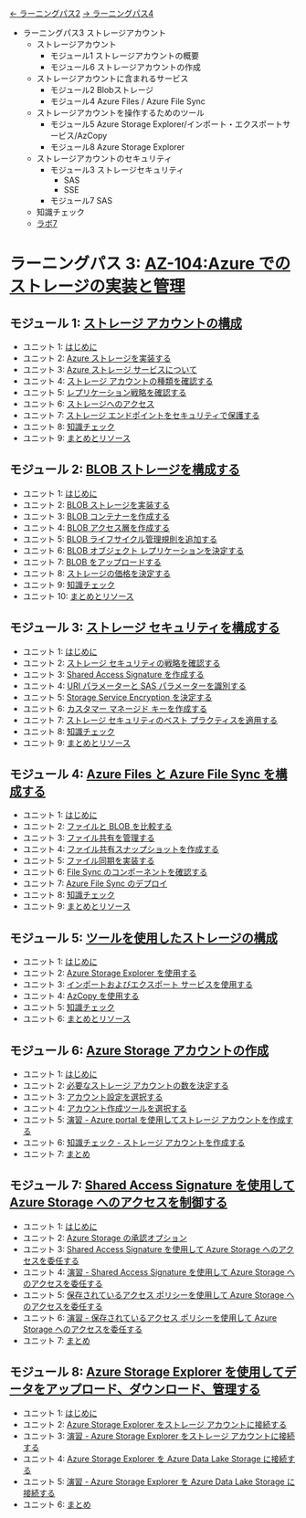 [← ラーニングパス2](lp2.md)
[→ ラーニングパス4](lp4.md)

- ラーニングパス3 ストレージアカウント
  - ストレージアカウント
    - モジュール1 ストレージアカウントの概要
    - モジュール6 ストレージアカウントの作成
  - ストレージアカウントに含まれるサービス
    - モジュール2 Blobストレージ
    - モジュール4 Azure Files / Azure File Sync
  - ストレージアカウントを操作するためのツール
    - モジュール5 Azure Storage Explorer/インポート・エクスポートサービス/AzCopy
    - モジュール8 Azure Storage Explorer
  - ストレージアカウントのセキュリティ
    - モジュール3 ストレージセキュリティ
      - SAS
      - SSE
    - モジュール7 SAS
  - 知識チェック
  - [ラボ7](https://github.com/MicrosoftLearning/AZ-104-MicrosoftAzureAdministrator.ja-jp/blob/main/Instructions/Labs/LAB_07-Manage_Azure_Storage.md)

# ラーニングパス 3: [AZ-104:Azure でのストレージの実装と管理](https://docs.microsoft.com/ja-jp/learn/paths/az-104-manage-storage/)
## モジュール 1: [ストレージ アカウントの構成](https://docs.microsoft.com/ja-jp/learn/modules/configure-storage-accounts/)
- ユニット 1: [はじめに](https://docs.microsoft.com/ja-jp/learn/modules/configure-storage-accounts/1-introduction)
- ユニット 2: [Azure ストレージを実装する](https://docs.microsoft.com/ja-jp/learn/modules/configure-storage-accounts/2-implement-azure-storage)
- ユニット 3: [Azure ストレージ サービスについて](https://docs.microsoft.com/ja-jp/learn/modules/configure-storage-accounts/3-explore-azure-storage-services)
- ユニット 4: [ストレージ アカウントの種類を確認する](https://docs.microsoft.com/ja-jp/learn/modules/configure-storage-accounts/4-determine-storage-account-kinds)
- ユニット 5: [レプリケーション戦略を確認する](https://docs.microsoft.com/ja-jp/learn/modules/configure-storage-accounts/5-determine-replication-strategies)
- ユニット 6: [ストレージへのアクセス](https://docs.microsoft.com/ja-jp/learn/modules/configure-storage-accounts/6-access-storage)
- ユニット 7: [ストレージ エンドポイントをセキュリティで保護する](https://docs.microsoft.com/ja-jp/learn/modules/configure-storage-accounts/7-secure-storage-endpoints)
- ユニット 8: [知識チェック](https://docs.microsoft.com/ja-jp/learn/modules/configure-storage-accounts/8-knowledge-check)
- ユニット 9: [まとめとリソース](https://docs.microsoft.com/ja-jp/learn/modules/configure-storage-accounts/9-summary-resources)
## モジュール 2: [BLOB ストレージを構成する](https://docs.microsoft.com/ja-jp/learn/modules/configure-blob-storage/)
- ユニット 1: [はじめに](https://docs.microsoft.com/ja-jp/learn/modules/configure-blob-storage/1-introduction)
- ユニット 2: [BLOB ストレージを実装する](https://docs.microsoft.com/ja-jp/learn/modules/configure-blob-storage/2-implement)
- ユニット 3: [BLOB コンテナーを作成する](https://docs.microsoft.com/ja-jp/learn/modules/configure-blob-storage/3-create-blob-containers)
- ユニット 4: [BLOB アクセス層を作成する](https://docs.microsoft.com/ja-jp/learn/modules/configure-blob-storage/4-create-blob-access-tiers)
- ユニット 5: [BLOB ライフサイクル管理規則を追加する](https://docs.microsoft.com/ja-jp/learn/modules/configure-blob-storage/5-add-blob-lifecycle-management-rules)
- ユニット 6: [BLOB オブジェクト レプリケーションを決定する](https://docs.microsoft.com/ja-jp/learn/modules/configure-blob-storage/6-determine-blob-object-replication)
- ユニット 7: [BLOB をアップロードする](https://docs.microsoft.com/ja-jp/learn/modules/configure-blob-storage/7-upload-blobs)
- ユニット 8: [ストレージの価格を決定する](https://docs.microsoft.com/ja-jp/learn/modules/configure-blob-storage/8-determine-storage-pricing)
- ユニット 9: [知識チェック](https://docs.microsoft.com/ja-jp/learn/modules/configure-blob-storage/9-knowledge-check)
- ユニット 10: [まとめとリソース](https://docs.microsoft.com/ja-jp/learn/modules/configure-blob-storage/10-summary-resources)
## モジュール 3: [ストレージ セキュリティを構成する](https://docs.microsoft.com/ja-jp/learn/modules/configure-storage-security/)
- ユニット 1: [はじめに](https://docs.microsoft.com/ja-jp/learn/modules/configure-storage-security/1-introduction)
- ユニット 2: [ストレージ セキュリティの戦略を確認する](https://docs.microsoft.com/ja-jp/learn/modules/configure-storage-security/2-review-strategies)
- ユニット 3: [Shared Access Signature を作成する](https://docs.microsoft.com/ja-jp/learn/modules/configure-storage-security/3-create-shared-access-signatures)
- ユニット 4: [URI パラメーターと SAS パラメーターを識別する](https://docs.microsoft.com/ja-jp/learn/modules/configure-storage-security/4-identify-uri-sas-parameters)
- ユニット 5: [Storage Service Encryption を決定する](https://docs.microsoft.com/ja-jp/learn/modules/configure-storage-security/5-determine-storage-service-encryption)
- ユニット 6: [カスタマー マネージド キーを作成する](https://docs.microsoft.com/ja-jp/learn/modules/configure-storage-security/6-create-customer-managed-keys)
- ユニット 7: [ストレージ セキュリティのベスト プラクティスを適用する](https://docs.microsoft.com/ja-jp/learn/modules/configure-storage-security/7-apply-best-practices)
- ユニット 8: [知識チェック](https://docs.microsoft.com/ja-jp/learn/modules/configure-storage-security/8-knowledge-check)
- ユニット 9: [まとめとリソース](https://docs.microsoft.com/ja-jp/learn/modules/configure-storage-security/9-summary-resources)
## モジュール 4: [Azure Files と Azure File Sync を構成する](https://docs.microsoft.com/ja-jp/learn/modules/configure-azure-files-file-sync/)
- ユニット 1: [はじめに](https://docs.microsoft.com/ja-jp/learn/modules/configure-azure-files-file-sync/1-introduction)
- ユニット 2: [ファイルと BLOB を比較する](https://docs.microsoft.com/ja-jp/learn/modules/configure-azure-files-file-sync/2-compare-files-to-blobs)
- ユニット 3: [ファイル共有を管理する](https://docs.microsoft.com/ja-jp/learn/modules/configure-azure-files-file-sync/3-manage-file-shares)
- ユニット 4: [ファイル共有スナップショットを作成する](https://docs.microsoft.com/ja-jp/learn/modules/configure-azure-files-file-sync/4-create-file-share-snapshots)
- ユニット 5: [ファイル同期を実装する](https://docs.microsoft.com/ja-jp/learn/modules/configure-azure-files-file-sync/5-implement-file-sync)
- ユニット 6: [File Sync のコンポーネントを確認する](https://docs.microsoft.com/ja-jp/learn/modules/configure-azure-files-file-sync/6-identify-components)
- ユニット 7: [Azure File Sync のデプロイ](https://docs.microsoft.com/ja-jp/learn/modules/configure-azure-files-file-sync/7-deploy-azure-file-sync)
- ユニット 8: [知識チェック](https://docs.microsoft.com/ja-jp/learn/modules/configure-azure-files-file-sync/8-knowledge-check)
- ユニット 9: [まとめとリソース](https://docs.microsoft.com/ja-jp/learn/modules/configure-azure-files-file-sync/9-summary-resources)
## モジュール 5: [ツールを使用したストレージの構成](https://docs.microsoft.com/ja-jp/learn/modules/configure-storage-tools/)
- ユニット 1: [はじめに](https://docs.microsoft.com/ja-jp/learn/modules/configure-storage-tools/1-introduction)
- ユニット 2: [Azure Storage Explorer を使用する](https://docs.microsoft.com/ja-jp/learn/modules/configure-storage-tools/2-use-azure-storage-explorer)
- ユニット 3: [インポートおよびエクスポート サービスを使用する](https://docs.microsoft.com/ja-jp/learn/modules/configure-storage-tools/3-use-import-export-service)
- ユニット 4: [AzCopy を使用する](https://docs.microsoft.com/ja-jp/learn/modules/configure-storage-tools/4-use-azcopy)
- ユニット 5: [知識チェック](https://docs.microsoft.com/ja-jp/learn/modules/configure-storage-tools/5-knowledge-check)
- ユニット 6: [まとめとリソース](https://docs.microsoft.com/ja-jp/learn/modules/configure-storage-tools/6-summary-resources)
## モジュール 6: [Azure Storage アカウントの作成](https://docs.microsoft.com/ja-jp/learn/modules/create-azure-storage-account/)
- ユニット 1: [はじめに](https://docs.microsoft.com/ja-jp/learn/modules/create-azure-storage-account/1-introduction)
- ユニット 2: [必要なストレージ アカウントの数を決定する](https://docs.microsoft.com/ja-jp/learn/modules/create-azure-storage-account/2-decide-how-many-storage-accounts-you-need)
- ユニット 3: [アカウント設定を選択する](https://docs.microsoft.com/ja-jp/learn/modules/create-azure-storage-account/3-choose-your-account-settings)
- ユニット 4: [アカウント作成ツールを選択する](https://docs.microsoft.com/ja-jp/learn/modules/create-azure-storage-account/4-choose-an-account-creation-tool)
- ユニット 5: [演習 - Azure portal を使用してストレージ アカウントを作成する](https://docs.microsoft.com/ja-jp/learn/modules/create-azure-storage-account/5-exercise-create-a-storage-account)
- ユニット 6: [知識チェック - ストレージ アカウントを作成する](https://docs.microsoft.com/ja-jp/learn/modules/create-azure-storage-account/6-knowledge-check)
- ユニット 7: [まとめ](https://docs.microsoft.com/ja-jp/learn/modules/create-azure-storage-account/7-summary)
## モジュール 7: [Shared Access Signature を使用して Azure Storage へのアクセスを制御する](https://docs.microsoft.com/ja-jp/learn/modules/control-access-to-azure-storage-with-sas/)
- ユニット 1: [はじめに](https://docs.microsoft.com/ja-jp/learn/modules/control-access-to-azure-storage-with-sas/1-introduction)
- ユニット 2: [Azure Storage の承認オプション](https://docs.microsoft.com/ja-jp/learn/modules/control-access-to-azure-storage-with-sas/2-authorization-options-azure-storage)
- ユニット 3: [Shared Access Signature を使用して Azure Storage へのアクセスを委任する](https://docs.microsoft.com/ja-jp/learn/modules/control-access-to-azure-storage-with-sas/3-use-shared-access-signatures)
- ユニット 4: [演習 - Shared Access Signature を使用して Azure Storage へのアクセスを委任する](https://docs.microsoft.com/ja-jp/learn/modules/control-access-to-azure-storage-with-sas/4-exercise-use-shared-access-signatures)
- ユニット 5: [保存されているアクセス ポリシーを使用して Azure Storage へのアクセスを委任する](https://docs.microsoft.com/ja-jp/learn/modules/control-access-to-azure-storage-with-sas/5-use-stored-access-policies)
- ユニット 6: [演習 - 保存されているアクセス ポリシーを使用して Azure Storage へのアクセスを委任する](https://docs.microsoft.com/ja-jp/learn/modules/control-access-to-azure-storage-with-sas/6-exercise-use-stored-access-policies)
- ユニット 7: [まとめ](https://docs.microsoft.com/ja-jp/learn/modules/control-access-to-azure-storage-with-sas/7-summary)
## モジュール 8: [Azure Storage Explorer を使用してデータをアップロード、ダウンロード、管理する](https://docs.microsoft.com/ja-jp/learn/modules/upload-download-and-manage-data-with-azure-storage-explorer/)
- ユニット 1: [はじめに](https://docs.microsoft.com/ja-jp/learn/modules/upload-download-and-manage-data-with-azure-storage-explorer/1-introduction)
- ユニット 2: [Azure Storage Explorer をストレージ アカウントに接続する](https://docs.microsoft.com/ja-jp/learn/modules/upload-download-and-manage-data-with-azure-storage-explorer/2-connect-storage-account)
- ユニット 3: [演習 - Azure Storage Explorer をストレージ アカウントに接続する](https://docs.microsoft.com/ja-jp/learn/modules/upload-download-and-manage-data-with-azure-storage-explorer/3-exercise-connect-storage-account)
- ユニット 4: [Azure Storage Explorer を Azure Data Lake Storage に接続する](https://docs.microsoft.com/ja-jp/learn/modules/upload-download-and-manage-data-with-azure-storage-explorer/4-connect-cosmosdb-data-lake)
- ユニット 5: [演習 - Azure Storage Explorer を Azure Data Lake Storage に接続する](https://docs.microsoft.com/ja-jp/learn/modules/upload-download-and-manage-data-with-azure-storage-explorer/5-exercise-connect-cosmosdb-data-lake)
- ユニット 6: [まとめ](https://docs.microsoft.com/ja-jp/learn/modules/upload-download-and-manage-data-with-azure-storage-explorer/6-summary)
